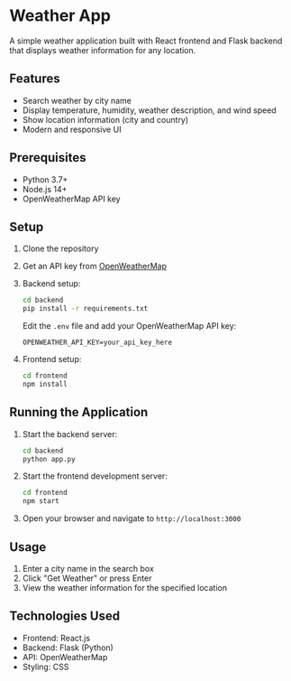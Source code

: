 # Weather App

A simple weather application built with React frontend and Flask backend that displays weather information for any location.

## Features

- Search weather by city name
- Display temperature, humidity, weather description, and wind speed
- Show location information (city and country)
- Modern and responsive UI

## Prerequisites

- Python 3.7+
- Node.js 14+
- OpenWeatherMap API key

## Setup

1. Clone the repository
2. Get an API key from [OpenWeatherMap](https://openweathermap.org/api)
3. Backend setup:
   ```bash
   cd backend
   pip install -r requirements.txt
   ```
   Edit the `.env` file and add your OpenWeatherMap API key:
   ```
   OPENWEATHER_API_KEY=your_api_key_here
   ```

4. Frontend setup:
   ```bash
   cd frontend
   npm install
   ```

## Running the Application

1. Start the backend server:
   ```bash
   cd backend
   python app.py
   ```

2. Start the frontend development server:
   ```bash
   cd frontend
   npm start
   ```

3. Open your browser and navigate to `http://localhost:3000`

## Usage

1. Enter a city name in the search box
2. Click "Get Weather" or press Enter
3. View the weather information for the specified location

## Technologies Used

- Frontend: React.js
- Backend: Flask (Python)
- API: OpenWeatherMap
- Styling: CSS 